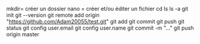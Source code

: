 mkdir= créer un dossier
nano = créer et/ou éditer un fichier
cd 
ls
ls -a
git init
 git --version
git remote add origin "https://github.com/Adam20055/test.git"
git add
git commit
git push
git status
git config user.email
git config user.name
git commit -m "..."
git push origin master
